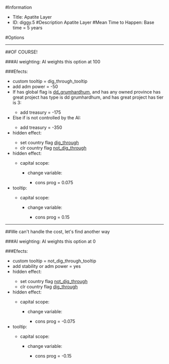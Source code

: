 #Information
 - Title: Apatite Layer
 - ID: diggy.5
#Description
Apatite Layer
#Mean Time to Happen:
Base time = 5 years

#Options

___
##OF COURSE!

###AI weighting:
AI weights this option at 100


###Efects:<ul><li>custom tooltip = dig_through_tooltip</li><li>add adm power = -50</li><li>If has global flag is [dd_grumhardhum](../flags/dd_grumhardhum.md), and  has any owned province has great project has type is dd grumhardhum, and has great project has tier is 3:</li><ul><li>add treasury = -175</li></ul><li>Else if is not controlled by the AI:</li><ul><li>add treasury = -350</li></ul><li>hidden effect:</li><ul><li>set country flag [dig_through](../flags/dig_through.md)</li><li>clr country flag [not_dig_through](../flags/not_dig_through.md)</li></ul><li>hidden effect:</li><ul><li>capital scope:</li><ul><li>change variable:</li><ul><li>cons prog = 0.075</li></ul></ul></ul><li>tooltip:</li><ul><li>capital scope:</li><ul><li>change variable:</li><ul><li>cons prog = 0.15</li></ul></ul></ul></ul>

___
##We can't handle the cost, let's find another way

###AI weighting:
AI weights this option at 0


###Efects:<ul><li>custom tooltip = not_dig_through_tooltip</li><li>add stability or adm power = yes</li><li>hidden effect:</li><ul><li>set country flag [not_dig_through](../flags/not_dig_through.md)</li><li>clr country flag [dig_through](../flags/dig_through.md)</li></ul><li>hidden effect:</li><ul><li>capital scope:</li><ul><li>change variable:</li><ul><li>cons prog = -0.075</li></ul></ul></ul><li>tooltip:</li><ul><li>capital scope:</li><ul><li>change variable:</li><ul><li>cons prog = -0.15</li></ul></ul></ul></ul>
